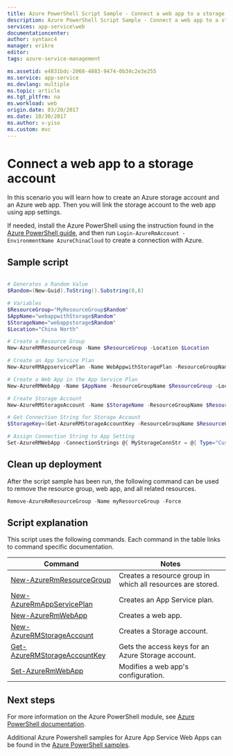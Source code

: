 ```yaml
---
title: Azure PowerShell Script Sample - Connect a web app to a storage account | Azure
description: Azure PowerShell Script Sample - Connect a web app to a storage account
services: app-service\web
documentationcenter: 
author: syntaxc4
manager: erikre
editor: 
tags: azure-service-management

ms.assetid: e4831bdc-2068-4883-9474-0b34c2e3e255
ms.service: app-service
ms.devlang: multiple
ms.topic: article
ms.tgt_pltfrm: na
ms.workload: web
origin.date: 03/20/2017
ms.date: 10/30/2017
ms.author: v-yiso
ms.custom: mvc
---
```


# Connect a web app to a storage account

In this scenario you will learn how to create an Azure storage account and an Azure web app. Then you will link the storage account to the web app using app settings.

If needed, install the Azure PowerShell using the instruction found in the [Azure PowerShell guide](https://docs.microsoft.com/powershell/azure/overview), and then run `Login-AzureRmAccount -EnvironmentName AzureChinaCloud` to create a connection with Azure.

## Sample script

```powershell

# Generates a Random Value
$Random=(New-Guid).ToString().Substring(0,8)

# Variables
$ResourceGroup="MyResourceGroup$Random"
$AppName="webappwithStorage$Random"
$StorageName="webappstorage$Random"
$Location="China North"

# Create a Resource Group
New-AzureRMResourceGroup -Name $ResourceGroup -Location $Location

# Create an App Service Plan
New-AzureRMAppservicePlan -Name WebAppwithStoragePlan -ResourceGroupName $ResourceGroup -Location $Location -Tier Basic

# Create a Web App in the App Service Plan
New-AzureRMWebApp -Name $AppName -ResourceGroupName $ResourceGroup -Location $Location -AppServicePlan WebAppwithStoragePlan

# Create Storage Account
New-AzureRMStorageAccount -Name $StorageName -ResourceGroupName $ResourceGroup -Location $Location -SkuName Standard_LRS

# Get Connection String for Storage Account
$StorageKey=(Get-AzureRMStorageAccountKey -ResourceGroupName $ResourceGroup -Name $StorageName).Value[0]

# Assign Connection String to App Setting 
Set-AzureRMWebApp -ConnectionStrings @{ MyStorageConnStr = @{ Type="Custom"; Value="DefaultEndpointsProtocol=https;AccountName=$StorageName;AccountKey=$StorageKey;" } } -Name $AppName -ResourceGroupName $ResourceGroup
```

## Clean up deployment 

After the script sample has been run, the following command can be used to remove the resource group, web app, and all related resources.

```powershell
Remove-AzureRmResourceGroup -Name myResourceGroup -Force
```

## Script explanation

This script uses the following commands. Each command in the table links to command specific documentation.

| Command | Notes |
|---|---|
| [New-AzureRmResourceGroup](https://docs.microsoft.com/powershell/module/azurerm.resources/new-azurermresourcegroup) | Creates a resource group in which all resources are stored. |
| [New-AzureRmAppServicePlan](https://docs.microsoft.com/powershell/module/azurerm.websites/new-azurermappserviceplan) | Creates an App Service plan. |
| [New-AzureRmWebApp](https://docs.microsoft.com/powershell/module/azurerm.websites/new-azurermwebapp) | Creates a web app. |
| [New-AzureRMStorageAccount](https://docs.microsoft.com/powershell/module/azurerm.storage/new-azurermstorageaccount) | Creates a Storage account. |
| [Get-AzureRMStorageAccountKey](https://docs.microsoft.com/powershell/module/azurerm.storage/get-azurermstorageaccountkey) | Gets the access keys for an Azure Storage account. |
| [Set-AzureRmWebApp](https://docs.microsoft.com/powershell/module/azurerm.websites/set-azurermwebapp) | Modifies a web app's configuration. |

## Next steps

For more information on the Azure PowerShell module, see [Azure PowerShell documentation](https://docs.microsoft.com/powershell/azure/overview).

Additional Azure Powershell samples for Azure App Service Web Apps can be found in the [Azure PowerShell samples](../app-service-powershell-samples.md).
